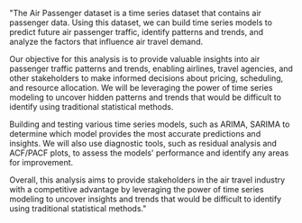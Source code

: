 "The Air Passenger dataset is a time series dataset that contains air passenger data. Using this dataset, we can build time series models to predict future air passenger traffic, identify patterns and trends, and analyze the factors that influence air travel demand.

Our objective for this analysis is to provide valuable insights into air passenger traffic patterns and trends, enabling airlines, travel agencies, and other stakeholders to make informed decisions about pricing, scheduling, and resource allocation. We will be leveraging the power of time series modeling to uncover hidden patterns and trends that would be difficult to identify using traditional statistical methods.

Building and testing various time series models, such as ARIMA, SARIMA to determine which model provides the most accurate predictions and insights. We will also use diagnostic tools, such as residual analysis and ACF/PACF plots, to assess the models' performance and identify any areas for improvement.

Overall, this analysis aims to provide stakeholders in the air travel industry with a competitive advantage by leveraging the power of time series modeling to uncover insights and trends that would be difficult to identify using traditional statistical methods."
